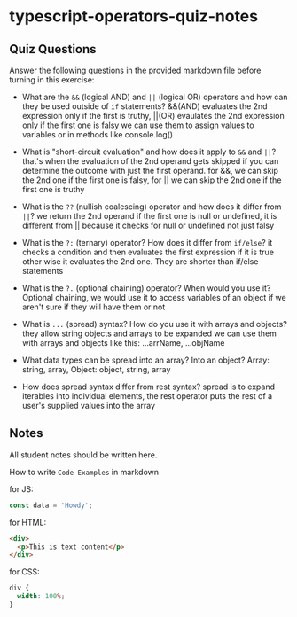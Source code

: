 # typescript-operators-quiz-notes

## Quiz Questions

Answer the following questions in the provided markdown file before turning in this exercise:

- What are the `&&` (logical AND) and `||` (logical OR) operators and how can they be used outside of `if` statements?
  &&(AND) evaluates the 2nd expression only if the first is truthy, ||(OR) evaulates the 2nd expression only if the first one is falsy we can use them to assign values to variables or in methods like console.log()

- What is "short-circuit evaluation" and how does it apply to `&&` and `||`?
  that's when the evaluation of the 2nd operand gets skipped if you can determine the outcome with just the first operand. for &&, we can skip the 2nd one if the first one is falsy, for || we can skip the 2nd one if the first one is truthy

- What is the `??` (nullish coalescing) operator and how does it differ from `||`?
  we return the 2nd operand if the first one is null or undefined, it is different from || because it checks for null or undefined not just falsy

- What is the `?:` (ternary) operator? How does it differ from `if/else`?
  it checks a condition and then evaluates the first expression if it is true other wise it evaluates the 2nd one. They are shorter than if/else statements

- What is the `?.` (optional chaining) operator? When would you use it?
  Optional chaining, we would use it to access variables of an object if we aren't sure if they will have them or not

- What is `...` (spread) syntax? How do you use it with arrays and objects?
  they allow string objects and arrays to be expanded we can use them with arrays and objects like this: ...arrName, ...objName

- What data types can be spread into an array? Into an object?
  Array: string, array, Object: object, string, array

- How does spread syntax differ from rest syntax?
  spread is to expand iterables into individual elements, the rest operator puts the rest of a user's supplied values into the array

## Notes

All student notes should be written here.

How to write `Code Examples` in markdown

for JS:

```js
const data = 'Howdy';
```

for HTML:

```html
<div>
  <p>This is text content</p>
</div>
```

for CSS:

```css
div {
  width: 100%;
}
```
